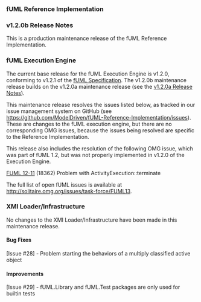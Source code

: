 ### fUML Reference Implementation
### v1.2.0b Release Notes

This is a production maintenance release of the fUML Reference Implementation.

### fUML Execution Engine

The current base release for the fUML Execution Engine is v1.2.0, conforming to v1.2.1 of the [fUML Specification](http://www.omg.org/spec/FUML/1.2.1). The v1.2.0b maintenance release builds on the v1.2.0a maintenance release (see the [v1.2.0a Release Notes](./fuml-1.2.0a.md)).

This maintenance release resolves the issues listed below, as tracked in our issue management system on GitHub (see https://github.com/ModelDriven/fUML-Reference-Implementation/issues). These are changes to the fUML execution engine, but there are no corresponding OMG issues, because the issues being resolved are specific to the Reference Implementation.

This release also includes the resolution of the following OMG issue, which was part of fUML 1.2, but was not properly implemented in v1.2.0 of the Execution Engine.

[FUML 12-11](http://solitaire.omg.org/issues/task-force/FUML12#issue-16436) (18362) Problem with ActivityExecution::terminate

The full list of open fUML issues is available at http://solitaire.omg.org/issues/task-force/FUML13.

### XMI Loader/Infrastructure

No changes to the XMI Loader/Infrastructure have been made in this maintenance release.

#### Bug Fixes

[Issue #28] - Problem starting the behaviors of a multiply classified active object

#### Improvements

[Issue #29] - fUML.Library and fUML.Test packages are only used for builtin tests
